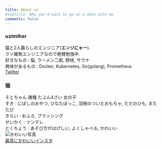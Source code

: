 ```yaml
---
title: About us
#subtitle: Why you'd want to go on a date with me
comments: false
---
```


### uzimihsr
猫と2人暮らしのエンジニア(**エンジにゃー**).  
クソ雑魚エンジニアなので絶賛勉強中.  
好きなもの : 猫, ラーメン二郎, 野球, サウナ  
興味があるもの : Docker, Kubernetes, Go(golang), Prometheus  
[Twitter](https://twitter.com/uzimihsr)  

### 猫
そとちゃん 雑種 たぶん4さい 女の子  
すき : にぼしのおやつ, ひなたぼっこ, 羽根のついたおもちゃ, ただのひも, またたび  
きらい : おふろ, ブラッシング  
せいかく : ツンデレ  
とくちょう : あそび方がはげしい, よくしゃべる, かわいい  
![かわいい写真](/images/sotochan_kawaii.jpg)  
[最高にかわいいインスタ](https://www.instagram.com/uzimihsr/)  
